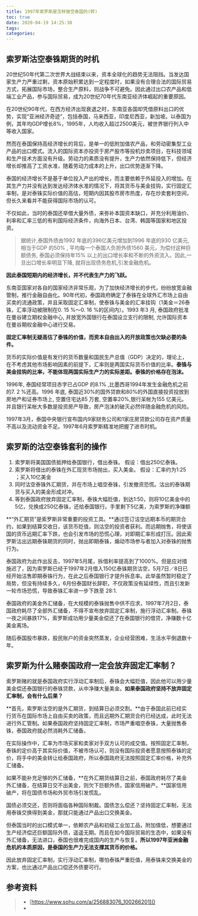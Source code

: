 ```yaml
---
title: 1997年索罗斯是怎样做空泰国的(转)
toc: true
date: 2020-04-19 14:25:38
tags:
categories:
---
```




## 索罗斯沽空泰铢期货的时机

20世纪50年代第二次世界大战结束以来，资本全球化的趋势无法阻挡。当发达国家生产力严重过剩，资本原始积累达到一定程度时，如果没有合理合法的国际贸易方式，拓展国际市场，整合生产原料，则战争不可避免。因此通过出口农产品和低端工业产品，参与国际贸易，成为20世纪70年代东南亚经济体崛起的重要原因。

在20世纪90年代，在西方经济出现衰退之时，东南亚各国却凭借原料出口的优势，实现“亚洲经济奇迹”，包括泰国，马来西亚，印度尼西亚，新加坡。以泰国为例，其年均GDP增长8%，1995年，人均收入超过2500美元，被世界银行列入中等收入国家。

然而在泰国保持高经济增长的背后，是单一的低附加值农产品，和劳动密集型工业产品的出口模式。流入的国际资本亦投资于房产股市等投机炒卖项目，在科技领域和生产技术方面没有升级。劳动力的素质没有提升，生产力依然保持低下，但经济增长却推高了工资水准，随着劳动力成本的上升，出口优势逐渐下降。

泰国的经济增长不是基于单位投入产出的增长，而主要依赖于外延投入的增加。在其生产力并没有达到发达经济体水准的情况下，将其货币与美金挂钩，实行固定汇率制，是对泰铢实际价值的高估，短期内因其股市房市热度，存在炒卖套利空间，但长久来看并不能获得国际市场的认可。

不仅如此，当时的泰国还举借大量外债，来弥补本国资本缺口，并充分利用油价、利率和汇率三低的有利国际经济条件，向海外日本、台湾、韩国等国家和地区投资。

> 据统计,泰国外债由1992 年底的396亿美元增加到1996 年底的930 亿美元, 相当于GDP 的50% , 
> 平均每一个泰国人负担外债1560 美元，为偿付这种巨额债务, 泰国必须保持年15% 
> 以上的出口增长率和不断的外资流入。因此,一旦出口增长率明显下降, 就将出现债务危机,引发金融危机。 

**因此泰国短期内的经济增长，并不代表生产力的飞跃。**

东南亚国家对各自的国家经济非常乐观，为了加快经济增长的步代，纷纷放宽金融管制，推行金融自由化。90年代初，泰国政府确定了泰铢在全球外汇市场上自由买卖的流通政策，并且采取固定汇率制，使泰铢与美金的汇率挂钩（1美金＝26泰铢，汇率浮动被限制在0.  15 %～0. 16 %的区间内）。1993 年3 月, 泰国政府批准在曼谷建立期权金融中心, 并放宽外国银行在泰国设立支行的限制,  允许国际资本在曼谷期权金融中心进行交易。

**固定汇率制无疑高估了泰铢的价值，而资本自由出入的开放政策也欠缺必要的条件。**

货币的实际价值是有发行的货币数量和国民生产总值（GDP）决定的，理论上，在不考虑其他市场影响因素的前提下，汇率则是两国实际货币价值的比率。**泰铢与美金挂钩的比率，不能体现两国实际生产力的实际差距。泰铢的价格存在泡沫。**

1996年, 泰国经常项目赤字已占GDP 的8.1% ,比墨西哥1994年发生金融危机之前的7. 2 %还高。1996 年底,  泰国近30%的国外贷款和80%的外国直接投资投放到房地产和证券市场上, 空置住宅达85 万套, 空置率20%,银行呆帐为155  亿美元。并且银行呆帐大多数是投资房产导致，房产泡沫的破灭必然伴随金融危机的风险。

1997年3月，泰国中央银行宣布国内9家财务公司和1家庄房贷款公司存在资产质量不高以及流动资金不足。1997年6月索罗斯精准地把握了进市时机。



## 索罗斯的沽空泰铢套利的操作

1. 索罗斯将美国国债抵押给泰国银行，借出泰铢。  假设：借出250亿泰铢。
2. 索罗斯将借出的泰铢在外汇现货市场抛出，买入美金。  假设：汇率约为1:25 ；买入10亿美金 
3. 同时沽空泰铢外汇期货，并在市场上唱空泰铢，引发撤资恐慌。沽出的泰铢期货与买入的美金形成对冲。  
4. 等到泰国政府放弃固定汇率制，泰铢大幅贬值，到达1:50，则将10亿美金中的5亿，兑换成250亿泰铢，还给泰国银行。手里剩下5亿美，为索罗斯的净赚额



**“外汇期货”是索罗斯非常重要的投资工具。**通过签订沽空远期本币的期货合约，如果到结算交收日，该货币贬值，则沽空的投资者获利。而远期抛售，将使该国的货币远期汇率下跌，也会引发市场的恐慌心理，对即期汇率形成打压。因此索罗斯沽出远期泰铢期货的同时，抛出即期泰铢，煽动市场参与者加入对泰铢的抛售行为。

泰国政府为此作出反击，1997年5月尾，拆借利率提高到了1000%。但是应对措施迟了，因为索罗斯已经于1997年2月借入150亿泰铢期货沽空，5月7日／8日已经开始沽售即期泰铢行为，在此之后泰国银行才提升拆息率。此举虽然暂时稳定了局势，但没有持续多久，6月份泰国财长辞职，不仅政策没有延续性，而且引发新一轮市场恐慌，导致泰铢汇率进一步下跌至  28:1.

泰国政府的美金外汇储备，在大规模的泰铢抛售中供不应求，1997年7月2日，泰国政府耗尽了全部外汇储备，不得不宣布放弃固定汇率制，施行浮动汇率制。泰铢一夜之间暴跌17%，索罗斯成功用少量美金偿还了在泰国银行的借贷，净赚数十亿美金离场。

随后泰国股市暴跌，股民账户的资金突然蒸发，企业经营困难，生活水平倒退数十年。



## 索罗斯为什么赌泰国政府一定会放弃固定汇率制？

索罗斯赌的就是泰国政府实行浮动汇率制后，泰铢会大幅贬值，因此他可以用少量美金偿还泰国银行的泰铢贷款，从中净赚大量美金。**如果泰国政府坚持不放弃固定汇率制，会有什么后果？**

**首先，索罗斯沽空的是外汇期货，到结算日必须交割。**由于泰国此前已经实行货币在国际市场上自由买卖的政策，而且远期外汇期货合约已经达成，此时无法进行外汇管制。如果泰国政府坚持固定汇率制，市场严重唱空泰铢，大量抛售泰铢，泰国政府就必然消耗外汇储备。

在实际操作中，汇率为市场买家和卖家对手双方认可的成交值。按照固定汇率制，泰铢的定价高于其实际价值，不被市场认可，则没有国际投资者愿意按照泰铢的定价，将手中的美金转让给泰国政府，所以泰国政府无法按照固定汇率价格，补充外汇储备。

如果不能补充足够的外汇储备，**在外汇期货结算日之前，泰国政府耗尽了美金外汇储备，在结算日交不出美金，则欠下巨额外债，国家信用破产。**国家信用破产，将在国债市场和外贸市场引发慌乱。

国债必须交还，否则将面临各种国际制裁。国债怎么偿还？坚持固定汇率制，无法用泰铢交换得到美金，那就只能通过产品出口交换美金。

但泰国当时的出口模式单一，依赖农产品和初级工业加工品，附加值低，想要通过生产经济偿还巨额国际外债，遥遥无期。而且在如今国际贸易的生态中，如果没有外汇储备，无法进口，泰国也很难完成国内的生产与恢复。**所以1997年亚洲金融危机的本质原因，是泰国的生产力无法支撑其货币的价格。**

因此放弃固定汇率制，实行浮动汇率制，哪怕泰铢严重贬值，用泰铢来交换美金的方案，也比通过产品出口偿还外债要可行。



## 参考资料
> - [https://www.sohu.com/a/256883076_100266201]()
> - []()
